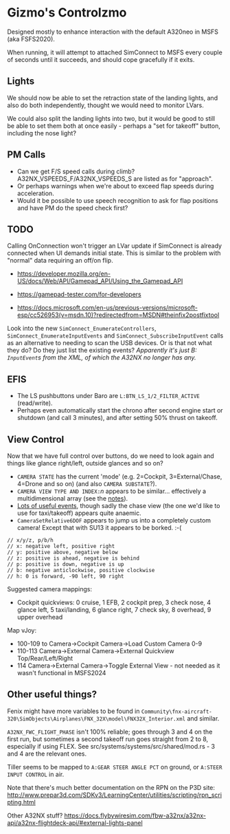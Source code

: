 Gizmo's Controlzmo
==================

Designed mostly to enhance interaction with the default A320neo in MSFS (aka FSFS2020).

When running, it will attempt to attached SimConnect to MSFS every couple of seconds until it succeeds, and should cope gracefully if it exits.

Lights
------

We should now be able to set the retraction state of the landing lights, and also do both independently, thought we would need to monitor LVars.

We could also split the landing lights into two, but it would be good to still be able to set them both at once easily - perhaps a "set for takeoff" button, including the nose light?

PM Calls
--------

* Can we get F/S speed calls during climb? A32NX_VSPEEDS_F/A32NX_VSPEEDS_S are listed as for "approach".
* Or perhaps warnings when we're about to exceed flap speeds during acceleration.
* Would it be possible to use speech recognition to ask for flap positions and have PM do the speed check first?

TODO
----

Calling OnConnection won't trigger an LVar update if SimConnect is already connected when UI demands initial state.
This is similar to the problem with "normal" data requiring an off/on flip.

* https://developer.mozilla.org/en-US/docs/Web/API/Gamepad_API/Using_the_Gamepad_API
* https://gamepad-tester.com/for-developers	

* https://docs.microsoft.com/en-us/previous-versions/microsoft-esp/cc526953(v=msdn.10)?redirectedfrom=MSDN#theinfix2postfixtool

Look into the new `SimConnect_EnumerateControllers`, `SimConnect_EnumerateInputEvents` and `SimConnect_SubscribeInputEvent`
calls as an alternative to needing to scan the USB devices. Or is that not what they do? Do they just list the existing events?
_Apparently it's just B: `InputEvent`s from the XML, of which the A32NX no longer has any._

EFIS
----

* The LS pushbuttons under Baro are `L:BTN_LS_1/2_FILTER_ACTIVE` (read/write).
* Perhaps even automatically start the chrono after second engine start or shutdown (and call 3 minutes), and after setting 50% thrust on takeoff.

View Control
------------

Now that we have full control over buttons, do we need to look again and things like glance right/left, outside glances and so on?

* `CAMERA STATE` has the current 'mode' (e.g. 2=Cockpit, 3=External/Chase, 4=Drone and so on) (and also `CAMERA SUBSTATE`?).
* `CAMERA VIEW TYPE AND INDEX:`*n* appears to be similar... effectively a multidimensional array
  (see the [notes](https://docs.flightsimulator.com/html/Programming_Tools/SimVars/Camera_Variables.htm)).
* [Lots of useful events](https://docs.flightsimulator.com/html/Programming_Tools/Event_IDs/View_Camera_Events.htm),
  though sadly the chase view (the one we'd like to use for taxi/takeoff) appears quite anaemic.
* `CameraSetRelative6DOF` appears to jump us into a completely custom camera! Except that with SU13 it appears to be borked. :-(
```
// x/y/z, p/b/h
// x: negative left, positive right
// y: positive above, negative below
// z: positive is ahead, negative is behind
// p: positive is down, negative is up
// b: negative anticlockwise, positive clockwise
// h: 0 is forward, -90 left, 90 right
```

Suggested camera mappings:
* Cockpit quickviews: 0 cruise, 1 EFB, 2 cockpit prep, 3 check nose, 4 glance left, 5 taxi/landing, 6 glance right, 7 check sky, 8 overhead, 9 upper overhead

Map vJoy:
* 100-109 to Camera->Cockpit Camera->Load Custom Camera 0-9
* 110-113 Camera->External Camera->External Quickview Top/Rear/Left/Right
* 114 Camera->External Camera->Toggle External View  - not needed as it wasn't functional in MSFS2024


Other useful things?
--------------------

Fenix might have more variables to be found in `Community\fnx-aircraft-320\SimObjects\Airplanes\FNX_32X\model\FNX32X_Interior.xml` and similar.

`A32NX_FWC_FLIGHT_PHASE` isn't 100% reliable; goes through 3 and 4 on the first run, but sometimes a second takeoff run goes straight from 2 to 8, especially if using FLEX.
See src/systems/systems/src/shared/mod.rs - 3 and 4 are the relevant ones.

Tiller seems to be mapped to `A:GEAR STEER ANGLE PCT` on ground, or `A:STEER INPUT CONTROL` in air.

Note that there's much better documentation on the RPN on the P3D site:
http://www.prepar3d.com/SDKv3/LearningCenter/utilities/scripting/rpn_scripting.html

Other A32NX stuff? https://docs.flybywiresim.com/fbw-a32nx/a32nx-api/a32nx-flightdeck-api/#external-lights-panel